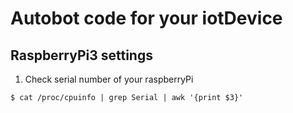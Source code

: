 # Autobot code for your iotDevice

## RaspberryPi3 settings
1. Check serial number of your raspberryPi

```
$ cat /proc/cpuinfo | grep Serial | awk '{print $3}'
```
